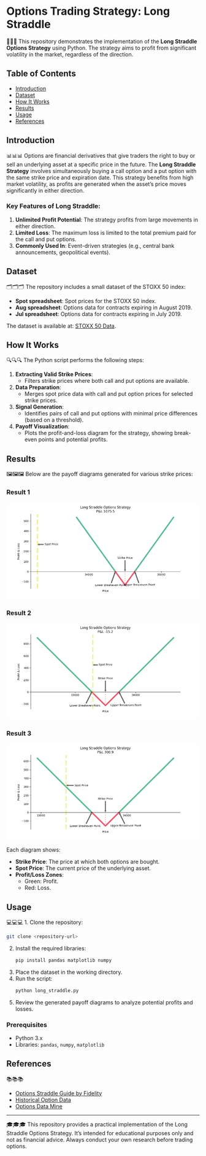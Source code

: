 # Options Trading Strategy: Long Straddle

🎯🎯🎯 This repository demonstrates the implementation of the **Long Straddle Options Strategy** using Python. The strategy aims to profit from significant volatility in the market, regardless of the direction.

## Table of Contents
- [Introduction](#introduction)
- [Dataset](#dataset)
- [How It Works](#how-it-works)
- [Results](#results)
- [Usage](#usage)
- [References](#references)

## Introduction
📊📊📊 Options are financial derivatives that give traders the right to buy or sell an underlying asset at a specific price in the future. The **Long Straddle Strategy** involves simultaneously buying a call option and a put option with the same strike price and expiration date. This strategy benefits from high market volatility, as profits are generated when the asset’s price moves significantly in either direction.

### Key Features of Long Straddle:
1. **Unlimited Profit Potential**: The strategy profits from large movements in either direction.
2. **Limited Loss**: The maximum loss is limited to the total premium paid for the call and put options.
3. **Commonly Used In**: Event-driven strategies (e.g., central bank announcements, geopolitical events).

## Dataset
🗂️🗂️🗂️ The repository includes a small dataset of the STOXX 50 index:
- **Spot spreadsheet**: Spot prices for the STOXX 50 index.
- **Aug spreadsheet**: Options data for contracts expiring in August 2019.
- **Jul spreadsheet**: Options data for contracts expiring in July 2019.

The dataset is available at: [STOXX 50 Data](https://github.com/je-suis-tm/quant-trading/tree/master/data).

## How It Works
🔍🔍🔍 The Python script performs the following steps:

1. **Extracting Valid Strike Prices**:
   - Filters strike prices where both call and put options are available.
2. **Data Preparation**:
   - Merges spot price data with call and put option prices for selected strike prices.
3. **Signal Generation**:
   - Identifies pairs of call and put options with minimal price differences (based on a threshold).
4. **Payoff Visualization**:
   - Plots the profit-and-loss diagram for the strategy, showing break-even points and potential profits.

## Results
🖼️🖼️🖼️ Below are the payoff diagrams generated for various strike prices:

### Result 1
![Figure 1](images/Figure_1.png)

### Result 2
![Figure 2](images/Figure_2.png)

### Result 3
![Figure 3](images/Figure_3.png)

Each diagram shows:
- **Strike Price**: The price at which both options are bought.
- **Spot Price**: The current price of the underlying asset.
- **Profit/Loss Zones**:
  - Green: Profit.
  - Red: Loss.

## Usage

💻💻💻 1. Clone the repository:
   ```bash
   git clone <repository-url>
   ```
2. Install the required libraries:
   ```bash
   pip install pandas matplotlib numpy
   ```
3. Place the dataset in the working directory.
4. Run the script:
   ```bash
   python long_straddle.py
   ```
5. Review the generated payoff diagrams to analyze potential profits and losses.

### Prerequisites
- Python 3.x
- Libraries: `pandas`, `numpy`, `matplotlib`

## References
📚📚📚
- [Options Straddle Guide by Fidelity](https://www.fidelity.com/learning-center/investment-products/options/options-strategy-guide/long-straddle)
- [Historical Option Data](https://www.historicaloptiondata.com/)
- [Options Data Mine](http://base2.optionsdatamine.com/page.php)

---
🎓🎓🎓 This repository provides a practical implementation of the Long Straddle Options Strategy. It’s intended for educational purposes only and not as financial advice. Always conduct your own research before trading options.

